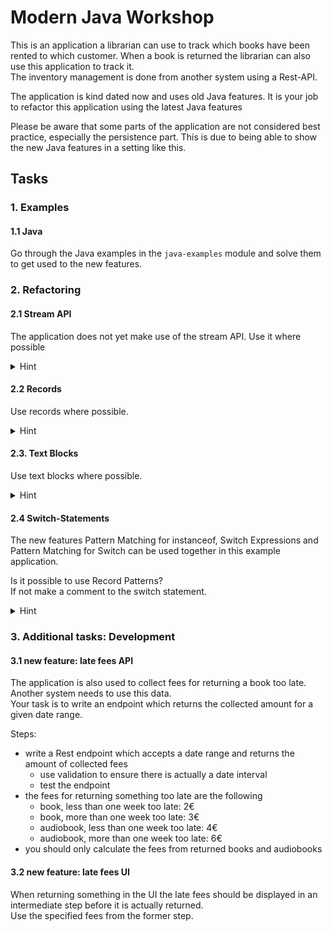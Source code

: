 # Modern Java Workshop
This is an application a librarian can use to track which books have been rented to which customer. When a book is returned the librarian can also use this application to track it.  
The inventory management is done from another system using a Rest-API.

The application is kind dated now and uses old Java features. It is your job to refactor this application using the latest Java features

Please be aware that some parts of the application are not considered best practice, especially the persistence part. This is due to being able to show the new Java features in a setting like this.

## Tasks

### 1. Examples

#### 1.1 Java
Go through the Java examples in the `java-examples` module and solve them to get used to the new features.

### 2. Refactoring 

#### 2.1 Stream API
The application does not yet make use of the stream API. Use it where possible

<details>
<summary>Hint</summary>

Have a look int the `controller`, `mapper` and the `service` package

Search for all occurrences of `for` and `while` loops and iterators.
</details>

#### 2.2 Records
Use records where possible. 

<details>
<summary>Hint</summary>

You can change all the classes in the `dto` package.

Hibernate does not allow entities to be records.  
The class needs to be a not final bean with parameterless constructor.

more information:  
[Java Records – How to use them with Hibernate and JPA](https://thorben-janssen.com/java-records-hibernate-jpa/)  
[Java Records as Embeddables with Hibernate 6](https://thorben-janssen.com/java-records-embeddables-hibernate/)
</details>

#### 2.3. Text Blocks
Use text blocks where possible.

<details>
<summary>Hint</summary>

The main use case is SQL-Queries and JSONs.  
Have a look in the `repository` package and in the tests.
</details>

#### 2.4 Switch-Statements
The new features Pattern Matching for instanceof, Switch Expressions and Pattern Matching for Switch can be used together in this example application.

Is it possible to use Record Patterns?  
If not make a comment to the switch statement.

<details>
<summary>Hint</summary>

Search for all occurrences of the `instanceof` operator.
</details>

### 3. Additional tasks: Development

#### 3.1 new feature: late fees API

The application is also used to collect fees for returning a book too late. Another system needs to use this data.  
Your task is to write an endpoint which returns the collected amount for a given date range.

Steps:
- write a Rest endpoint which accepts a date range and returns the amount of collected fees
  - use validation to ensure there is actually a date interval
  - test the endpoint
- the fees for returning something too late are the following
  - book, less than one week too late: 2€
  - book, more than one week too late: 3€
  - audiobook, less than one week too late: 4€
  - audiobook, more than one week too late: 6€
- you should only calculate the fees from returned books and audiobooks

#### 3.2 new feature: late fees UI

When returning something in the UI the late fees should be displayed in an intermediate step before it is actually returned.  
Use the specified fees from the former step.
